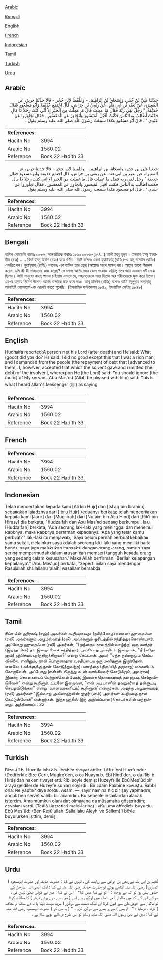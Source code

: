 [Arabic](#arabic)

[Bengali](#bengali)

[English](#english)

[French](#french)

[Indonesian](#indonesian)

[Tamil](#tamil)

[Turkish](#turkish)

[Urdu](#urdu)

## Arabic


<div dir="rtl" lang="ar" style={{fontSize:'larger',backgroundColor:'#f8f9fa',padding:20}}>
حَدَّثَنَا عَلِيُّ بْنُ حُجْرٍ، وَإِسْحَاقُ بْنُ إِبْرَاهِيمَ، - وَاللَّفْظُ لاِبْنِ حُجْرٍ - قَالاَ حَدَّثَنَا جَرِيرٌ، عَنِ الْمُغِيرَةِ، عَنْ نُعَيْمِ بْنِ أَبِي هِنْدٍ، عَنْ رِبْعِيِّ بْنِ حِرَاشٍ، قَالَ اجْتَمَعَ حُذَيْفَةُ وَأَبُو مَسْعُودٍ فَقَالَ حُذَيْفَةُ ‏ "‏ رَجُلٌ لَقِيَ رَبَّهُ فَقَالَ مَا عَمِلْتَ قَالَ مَا عَمِلْتُ مِنَ الْخَيْرِ إِلاَّ أَنِّي كُنْتُ رَجُلاً ذَا مَالٍ فَكُنْتُ أُطَالِبُ بِهِ النَّاسَ فَكُنْتُ أَقْبَلُ الْمَيْسُورَ وَأَتَجَاوَزُ عَنِ الْمَعْسُورِ ‏.‏ فَقَالَ تَجَاوَزُوا عَنْ عَبْدِي ‏"‏ ‏.‏ قَالَ أَبُو مَسْعُودٍ هَكَذَا سَمِعْتُ رَسُولَ اللَّهِ صلى الله عليه وسلم يَقُولُ ‏.‏
</div>
<div style={{backgroundColor:'#f8f9fa',padding:20, marginBottom: 10}}><table> <thead> <tr> <th>References:</th> <th></th> </tr> </thead> <tbody><tr><td>Hadith No</td><td>3994</td></tr><tr><td>Arabic No</td><td>1560.02</td></tr><tr><td>Reference</td><td>Book 22 Hadith 33</td></tr></tbody></table></div>


<div dir="rtl" lang="ar" style={{fontSize:'larger',backgroundColor:'#f8f9fa',padding:20}}>
حدثنا علي بن حجر، واسحاق بن ابراهيم، - واللفظ لابن حجر - قالا حدثنا جرير، عن المغيرة، عن نعيم بن ابي هند، عن ربعي بن حراش، قال اجتمع حذيفة وابو مسعود فقال حذيفة " رجل لقي ربه فقال ما عملت قال ما عملت من الخير الا اني كنت رجلا ذا مال فكنت اطالب به الناس فكنت اقبل الميسور واتجاوز عن المعسور . فقال تجاوزوا عن عبدي " . قال ابو مسعود هكذا سمعت رسول الله صلى الله عليه وسلم يقول
</div>
<div style={{backgroundColor:'#f8f9fa',padding:20, marginBottom: 10}}><table> <thead> <tr> <th>References:</th> <th></th> </tr> </thead> <tbody><tr><td>Hadith No</td><td>3994</td></tr><tr><td>Arabic No</td><td>1560.02</td></tr><tr><td>Reference</td><td>Book 22 Hadith 33</td></tr></tbody></table></div>

## Bengali


<div dir="ltr" lang="bn" style={{fontSize:'larger',backgroundColor:'#f8f9fa',padding:20}}>
হাদিস একাডেমি নাম্বারঃ ৩৮৮৬, আন্তর্জাতিক নাম্বারঃ ১৫৬০ ৩৮৮৬-(২৭/...) আলী ইবনু হুজুর ও ইসহাক ইবনু ইবরাহীম (রহঃ) ..... রিবঈ ইবনু হিরাশ (রহঃ) হতে বর্ণিত। তিনি বলেনঃ একদা হুযাইফাহ্ (রাযিঃ)-ও আবূ মাসউদ (রাযিঃ) একত্রিত হন। হুযাইফাহ্ (রাযিঃ) বললেনঃ এক ব্যক্তির তার প্রভুর (আল্লাহ) সাথে সাক্ষাৎ হয়। আল্লাহ তাকে জিজ্ঞেস করেন, তুমি কী কী সাওয়াবের কাজ করেছ? সে বললঃ আমি তেমন কোন সৎকাজ করিনি; তবে আমি একজন ধনী লোক ছিলাম। আমি মানুষের কাছে পাওনা চাইতাম এভাবে যে, সচ্ছলদেরকে সময় দিতাম আর গরীবদেরকে মুক্ত করে দিতাম। এরপর আল্লাহ নির্দেশ দিলেন; আমার বান্দাকে মাফ করে দাও। আবূ মাসউদ (রাযিঃ) বলেনঃ আমি রসূলুল্লাহ সাল্লাল্লাহু আলাইহি ওয়াসাল্লাম-কে এরূপই বলতে শুনেছি। (ইসলামিক ফাউন্ডেশন ৩৮৪৯, ইসলামিক সেন্টার ৩৮৪৮)
</div>
<div style={{backgroundColor:'#f8f9fa',padding:20, marginBottom: 10}}><table> <thead> <tr> <th>References:</th> <th></th> </tr> </thead> <tbody><tr><td>Hadith No</td><td>3994</td></tr><tr><td>Arabic No</td><td>1560.02</td></tr><tr><td>Reference</td><td>Book 22 Hadith 33</td></tr></tbody></table></div>

## English


<div dir="ltr" lang="en" style={{fontSize:'larger',backgroundColor:'#f8f9fa',padding:20}}>
Hudhaifa reported:A person met his Lord (after death) and He said: What (good) did you do? He said: I did no good except this that I was a rich man, and I demanded from the people (the repayment of debt that I advanced to them). I, however, accepted that which the solvent gave and remitted (the debt) of the insolvent, whereupon He (the Lord) said: You should ignore (the faults) of My servant. Abu Mas'ud (Allah be pleased with him) said: This is what I heard Allah's Messenger (ﷺ) as saying
</div>
<div style={{backgroundColor:'#f8f9fa',padding:20, marginBottom: 10}}><table> <thead> <tr> <th>References:</th> <th></th> </tr> </thead> <tbody><tr><td>Hadith No</td><td>3994</td></tr><tr><td>Arabic No</td><td>1560.02</td></tr><tr><td>Reference</td><td>Book 22 Hadith 33</td></tr></tbody></table></div>

## French


<div dir="ltr" lang="fr" style={{fontSize:'larger',backgroundColor:'#f8f9fa',padding:20}}>

</div>
<div style={{backgroundColor:'#f8f9fa',padding:20, marginBottom: 10}}><table> <thead> <tr> <th>References:</th> <th></th> </tr> </thead> <tbody><tr><td>Hadith No</td><td>3994</td></tr><tr><td>Arabic No</td><td>1560.02</td></tr><tr><td>Reference</td><td>Book 22 Hadith 33</td></tr></tbody></table></div>

## Indonesian


<div dir="ltr" lang="id" style={{fontSize:'larger',backgroundColor:'#f8f9fa',padding:20}}>
Telah menceritakan kepada kami [Ali bin Hujr] dan [Ishaq bin Ibrahim] sedangkan lafadznya dari [Ibnu Hujr] keduanya berkata; telah menceritakan kepada kami [Jarir] dari [Mughirah] dari [Nu'aim bin Abu Hind] dari [Rib'i bin Hirasy] dia berkata, "Hudzaifah dan Abu Mas'ud sedang berkumpul, lalu [Hudzaifah] berkata, "Ada seorang laki-laki yang meninggal dan menemui Rabbnya, maka Rabbnya berfirman kepadanya: 'Apa yang telah kamu perbuat? ' laki-laki itu menjawab, 'Saya belum pernah berbuat kebaikan sama sekali, melainkan saya adalah seorang laki-laki yang memiliki harta benda, saya juga melakukan transaksi dengan orang-orang, namun saya sering mempermudah dalam urusan dan memberi tangguh kepada orang yang sedang dalam kesusahan.' Maka Allah berfirman: 'Berilah kelapangan kepadanya'." [Abu Mas'ud] berkata, "Seperti inilah saya mendengar Rasulullah shallallahu 'alaihi wasallam bersabda
</div>
<div style={{backgroundColor:'#f8f9fa',padding:20, marginBottom: 10}}><table> <thead> <tr> <th>References:</th> <th></th> </tr> </thead> <tbody><tr><td>Hadith No</td><td>3994</td></tr><tr><td>Arabic No</td><td>1560.02</td></tr><tr><td>Reference</td><td>Book 22 Hadith 33</td></tr></tbody></table></div>

## Tamil


<div dir="ltr" lang="ta" style={{fontSize:'larger',backgroundColor:'#f8f9fa',padding:20}}>
ரிப்ஈ பின் ஹிராஷ் (ரஹ்) அவர்கள் கூறியதாவது: (நபித்தோழர்களான) ஹுதைஃபா (ரலி) அவர்களும் அபூமஸ்ஊத் (ரலி) அவர்களும் ஓரிடத்தில் சந்தித்துக்கொண்டனர். அப்போது ஹுதைஃபா (ரலி) அவர்கள், "(முந்தைய காலத்தில் வாழ்ந்த) ஒரு மனிதர் (இறந்த பின்) தம் இறைவனைச் சந்தித்தார். அப்போது அவரிடம் இறைவன், "நீ (ஏதேனும்) நற்செயல் புரிந்திருக்கிறாயா?" என்று கேட்டான். அவர் "எந்த நல்லறமும் செய்ய வில்லை. எனினும், நான் பொருளாதார வசதியுடைய ஒரு மனிதனாக இருந்தேன். எனவே, (மக்களுக்கு நான் கொடுத்துவந்த) பணத்தை (திருப்பித் தருமாறு) மக்களிடம் கோருவேன். அப்போது (என்னிடமிருந்து கடன் வாங்கியவர் கொடுக்கும், அவரால்) இயன்ற தொகையைப் பெற்றுக்கொள்வேன்; இயலாத தொகையைத் தள்ளுபடி செய்துவிடுவேன்" என்று கூறினார். உடனே இறைவன், "என் அடியானின் தவறுகளைத் தள்ளுபடி செய்துவிடுங்கள்" என்று (வானவர்களிடம்) கூறினான்"என்றார்கள். அதற்கு அபூமஸ்ஊத் (ரலி) அவர்கள் "இவ்வாறு அல்லாஹ்வின் தூதர் (ஸல்) அவர்கள் கூறியதை நான் கேட்டுள்ளேன்" என்றார்கள். இந்த ஹதீஸ் இரு அறிவிப்பாளர்தொடர்களில் வந்துள்ளது. அத்தியாயம் : 22
</div>
<div style={{backgroundColor:'#f8f9fa',padding:20, marginBottom: 10}}><table> <thead> <tr> <th>References:</th> <th></th> </tr> </thead> <tbody><tr><td>Hadith No</td><td>3994</td></tr><tr><td>Arabic No</td><td>1560.02</td></tr><tr><td>Reference</td><td>Book 22 Hadith 33</td></tr></tbody></table></div>

## Turkish


<div dir="ltr" lang="tr" style={{fontSize:'larger',backgroundColor:'#f8f9fa',padding:20}}>
Bize Alî b. Hucr ile ishak b. İbrahim rivayet ettiler. Lâfız İbni Hucr'undur. (Dedilerki): Bize Cerir, Mugîre'den, o da Nuaym b. Ebî Hind'den, o da Ribi b. Hırâş'dan naklen rivayet etti. Ribi şöyle demiş: Huzeyfe ile Ebû Mes'ûd bir araya geldiler de Huzeyfe şunları söyledi : Bir adam Rabbine kavuştu. Rabbi ona: Ne yaptın? diye sordu. Adam: — Hayır nâmına hiç bir şey yapmadım; ancak ben servet sahibi bir adamdım. Bu sebeple insanlardan alacak isterdim. Ama mümkün olanı alır; olmayana da müsamaha gösterirdim; cevabını verdi. (Teâlâ Hazretleri meleklerine) : «Kulumu affedin!» buyurdu. Ebû Mes'ûd: «Ben Resûlullah (Sallallahu Aleyhi ve Sellem)'i böyle buyururken işittim, demiş
</div>
<div style={{backgroundColor:'#f8f9fa',padding:20, marginBottom: 10}}><table> <thead> <tr> <th>References:</th> <th></th> </tr> </thead> <tbody><tr><td>Hadith No</td><td>3994</td></tr><tr><td>Arabic No</td><td>1560.02</td></tr><tr><td>Reference</td><td>Book 22 Hadith 33</td></tr></tbody></table></div>

## Urdu


<div dir="rtl" lang="ur" style={{fontSize:'larger',backgroundColor:'#f8f9fa',padding:20}}>
نُعَیم بن ابی ہند نے ربعی بن حراش سے روایت کی ، انہوں نے کہا : حضرت حذیفہ اور حضرت ابومسعود ( انصاری ) رضی اللہ عنہ اکٹھے ہوئے تو حضرت حذیفہ رضی اللہ عنہ نے کہا : ایک آدمی اللہ عزوجل کے حضور پیش ہوا تو اللہ نے پوچھا : " تو نے کیا عمل کیا؟ " اس نے کہا : میں نے کوئی نیکی نہیں کی ، سوائے اس کے کہ میں مالدار آدمی تھا ، میں لوگوں سے اس ( میں سے دیے ہوئے قرض ) کا مطالبہ کرتا تو مالدار سے خوش دلی سے قبول کرتا اور تنگ دست سے درگزر ( مزید مہلت دیتا یا نہ دے سکتا تو معاف ) کرتا ۔ فرمایا : " ( تم بھی ) میرے بندے سے درگزر کرو ۔ " ( یہ سن کر ) حضرت ابومسعود رضی اللہ عنہ نے کہا : میں نے بھی رسول اللہ صلی اللہ علیہ وسلم کو اس طرح فرماتے ہوئے سنا ہے ۔
</div>
<div style={{backgroundColor:'#f8f9fa',padding:20, marginBottom: 10}}><table> <thead> <tr> <th>References:</th> <th></th> </tr> </thead> <tbody><tr><td>Hadith No</td><td>3994</td></tr><tr><td>Arabic No</td><td>1560.02</td></tr><tr><td>Reference</td><td>Book 22 Hadith 33</td></tr></tbody></table></div>